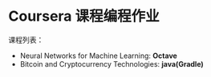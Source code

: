 # Coursera 课程编程作业

课程列表：

* Neural Networks for Machine Learning: __Octave__
* Bitcoin and Cryptocurrency Technologies: __java(Gradle)__ 


